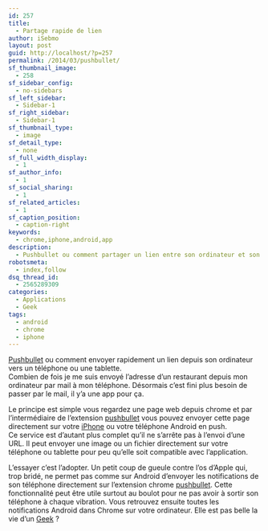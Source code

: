 ```yaml
---
id: 257
title:
  - Partage rapide de lien
author: iSebmo
layout: post
guid: http://localhost/?p=257
permalink: /2014/03/pushbullet/
sf_thumbnail_image:
  - 258
sf_sidebar_config:
  - no-sidebars
sf_left_sidebar:
  - Sidebar-1
sf_right_sidebar:
  - Sidebar-1
sf_thumbnail_type:
  - image
sf_detail_type:
  - none
sf_full_width_display:
  - 1
sf_author_info:
  - 1
sf_social_sharing:
  - 1
sf_related_articles:
  - 1
sf_caption_position:
  - caption-right
keywords:
  - chrome,iphone,android,app
description:
  - Pushbullet ou comment partager un lien entre son ordinateur et son téléphone rapidement.
robotsmeta:
  - index,follow
dsq_thread_id:
  - 2565289309
categories:
  - Applications
  - Geek
tags:
  - android
  - chrome
  - iphone
---
```

[Pushbullet][1] ou comment envoyer rapidement un lien depuis son ordinateur vers un téléphone ou une tablette.  
Combien de fois je me suis envoyé l&rsquo;adresse d&rsquo;un restaurant depuis mon ordinateur par mail à mon téléphone. Désormais c&rsquo;est fini plus besoin de passer par le mail, il y&rsquo;a une app pour ça.

Le principe est simple vous regardez une page web depuis chrome et par l&rsquo;intermédiaire de l&rsquo;extension [pushbullet][1] vous pouvez envoyer cette page directement sur votre [iPhone][2] ou votre téléphone Android en push.  
Ce service est d&rsquo;autant plus complet qu&rsquo;il ne s&rsquo;arrête pas à l&rsquo;envoi d&rsquo;une URL. Il peut envoyer une image ou un fichier directement sur votre téléphone ou tablette pour peu qu&rsquo;elle soit compatible avec l&rsquo;application.

L&rsquo;essayer c&rsquo;est l&rsquo;adopter. Un petit coup de gueule contre l&rsquo;os d&rsquo;Apple qui, trop bridé, ne permet pas comme sur Android d&rsquo;envoyer les notifications de son téléphone directement sur l&rsquo;extension chrome [pushbullet][3]. Cette fonctionnalité peut être utile surtout au boulot pour ne pas avoir à sortir son téléphone à chaque vibration. Vous retrouvez ensuite toutes les notifications Android dans Chrome sur votre ordinateur. Elle est pas belle la vie d&rsquo;un [Geek][4] ?

 [1]: https://www.google.fr/url?sa=t&rct=j&q=&esrc=s&source=web&cd=1&cad=rja&uact=8&ved=0CDIQFjAA&url=https%3A%2F%2Fwww.pushbullet.com%2F&ei=oVQvU4vUIY2BhAelgoHYCA&usg=AFQjCNH6YCnwfxcj8JaUyuXFrNhLSbuWKA&sig2=ehetxtZUfpar8kc42gDHPg&bvm=bv.62922401,d.ZG4
 [2]: http://www.amazon.fr/gp/product/B00FFDHECO/ref=as_li_ss_tl?ie=UTF8&camp=1642&creative=19458&creativeASIN=B00FFDHECO&linkCode=as2&tag=tfadafr-21
 [3]: https://chrome.google.com/webstore/detail/pushbullet/chlffgpmiacpedhhbkiomidkjlcfhogd
 [4]: http://localhost/2014/03/beamer-2-stream-to-apple-tv/ "Beamer 2: stream to Apple TV"